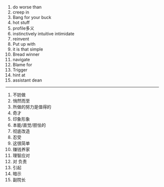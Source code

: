 1. do worse than
2. creep in
3. Bang for your buck
4. hot stuff
5.  profile多义
6. instinctively intuitive intimidate
7. reinvent
8. Put up with
9. it is that simple
10. Bread winner
11. navigate
12. Blame for
13. Trigger
14. hint at
15. assistant dean



***

1. 不妨做
2. 悄然而至
3. 所做的努力是值得的
4. 奇才
5. 印象形象
6. 本能/直觉/胆怯的
7. 彻底改造
8. 忍受
9. 这很简单
10. 赚钱养家
11. 理智应对
12. 对 负责
13. 引起
14. 暗示
15. 副院长